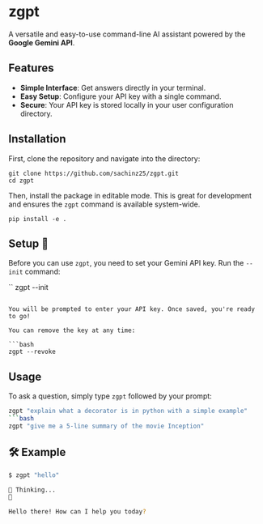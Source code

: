 
# zgpt 

A versatile and easy-to-use command-line AI assistant powered by the **Google Gemini API**.

##  Features

- **Simple Interface**: Get answers directly in your terminal.
- **Easy Setup**: Configure your API key with a single command.
- **Secure**: Your API key is stored locally in your user configuration directory.

##  Installation

First, clone the repository and navigate into the directory:

```
git clone https://github.com/sachinz25/zgpt.git
cd zgpt
```

Then, install the package in editable mode. This is great for development and ensures the `zgpt` command is available system-wide.

```
pip install -e .
```

##  Setup 🔑

Before you can use `zgpt`, you need to set your Gemini API key. Run the `--init` command:

``
zgpt --init
```

You will be prompted to enter your API key. Once saved, you're ready to go!

You can remove the key at any time:

```bash
zgpt --revoke
```

##  Usage

To ask a question, simply type `zgpt` followed by your prompt:

```bash
zgpt "explain what a decorator is in python with a simple example"
```bash
zgpt "give me a 5-line summary of the movie Inception"
```

## 🛠 Example

```bash
$ zgpt "hello"

🤔 Thinking...
🤖

Hello there! How can I help you today?
```
